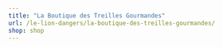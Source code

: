 ```yaml
---
title: "La Boutique des Treilles Gourmandes"
url: /le-lion-dangers/la-boutique-des-treilles-gourmandes/
shop: shop
---
```

